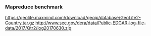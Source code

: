 ### Mapreduce benchmark

https://geolite.maxmind.com/download/geoip/database/GeoLite2-Country.tar.gz
http://www.sec.gov/dera/data/Public-EDGAR-log-file-data/2017/Qtr2/log20170630.zip